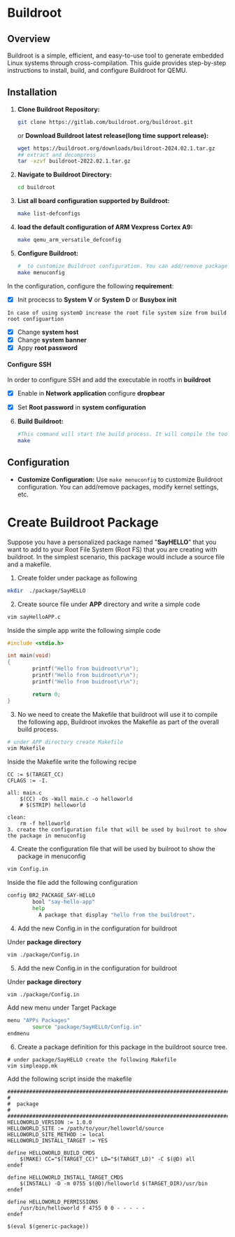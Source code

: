 # Buildroot 

## Overview

Buildroot is a simple, efficient, and easy-to-use tool to generate embedded Linux systems through cross-compilation. This guide provides step-by-step instructions to install, build, and configure Buildroot for QEMU.


## Installation

1. **Clone Buildroot Repository:**
    ```bash
    git clone https://gitlab.com/buildroot.org/buildroot.git
    ```
    or **Download Buildroot latest release(long time support release):**
    ```bash
    wget https://buildroot.org/downloads/buildroot-2024.02.1.tar.gz
    ## extract and decompress
    tar -xzvf buildroot-2022.02.1.tar.gz
    ```
    
2. **Navigate to Buildroot Directory:**
    ```bash
    cd buildroot
    ```
    
3. **List all board configuration supported by Buildroot:**
    ```bash
    make list-defconfigs
    ```    
4. **load the default configuration of ARM Vexpress Cortex A9:**
    ```bash
    make qemu_arm_versatile_defconfig
    ```
    
5. **Configure Buildroot:**
    ```bash
    #  to customize Buildroot configuration. You can add/remove packages, modify kernel settings, etc.	
    make menuconfig
    ```

In the configuration, configure the following **requirement**:

- [x]  Init procecss to **System V** or **System D** or **Busybox init**

`In case of using systemD increase the root file system size from build root configuartion`

- [x]  Change **system host**
- [x] Change **system banner**
- [x]  Appy **root password**

#### Configure SSH

In order to configure SSH and add the executable in rootfs in **buildroot**

- [x]  Enable in **Network application** configure **dropbear**
- [x]  Set **Root password** in **system configuration**


6. **Build Buildroot:**
    ```bash
    #This command will start the build process. It will compile the toolchain, kernel, bootloader, and root filesystem.
    make
    ```
    
## Configuration

- **Customize Configuration:**
    Use `make menuconfig` to customize Buildroot configuration. You can add/remove packages, modify kernel settings, etc.


# Create Buildroot Package

Suppose you have a personalized package named "**SayHELLO**" that you want to add to your Root File System (Root FS) that you are creating with buildroot. In the simplest scenario, this package would include a source file and a makefile.

1.  Create folder under package as following

```bash
mkdir  ./package/SayHELLO
```

2. Create source file under **APP** directory and write a simple code

```bash
vim sayHelloAPP.c
```

Inside the simple app write the following simple code

```c
#include <stdio.h>

int main(void)
{
        printf("Hello from buidroot\r\n");
        printf("Hello from buidroot\r\n");
        printf("Hello from buidroot\r\n");

        return 0;
}
```
3. No we need to create the Makefile that buildroot will use it to compile the following app, Buildroot invokes the Makefile as part of the overall build process.
```bash
# under APP directory create Makefile
vim Makefile
```
Inside the Makefile write the following recipe
```make
CC := $(TARGET_CC)
CFLAGS := -I.

all: main.c
    $(CC) -Os -Wall main.c -o helloworld
    # $(STRIP) helloworld

clean:
    rm -f helloworld
3. create the configuration file that will be used by builroot to show the package in menuconfig
```
4. Create the configuration file that will be used by builroot to show the package in menuconfig
```bash
vim Config.in
```

Inside the file add the following configuration

```bash
config BR2_PACKAGE_SAY-HELLO
        bool "say-hello-app"
        help
          A package that display "hello from the buildroot".
```

4. Add the new Config.in in the configuration for buildroot

Under **package directory**

```bash
vim ./package/Config.in
```

5. Add the new Config.in in the configuration for buildroot

Under **package directory**
```bash
vim ./package/Config.in
```
Add new menu under Target Package
```bash
menu "APPs Packages"
        source "package/SayHELLO/Config.in"
endmenu
```

6. Create a package definition for this package in the buildroot source tree.
```
# under package/SayHELLO create the following Makefile
vim simpleapp.mk
```

Add the following script inside the makefile
```make
################################################################################
#
#  package
#
################################################################################
HELLOWORLD_VERSION := 1.0.0
HELLOWORLD_SITE := /path/to/your/helloworld/source
HELLOWORLD_SITE_METHOD := local
HELLOWORLD_INSTALL_TARGET := YES

define HELLOWORLD_BUILD_CMDS
    $(MAKE) CC="$(TARGET_CC)" LD="$(TARGET_LD)" -C $(@D) all
endef

define HELLOWORLD_INSTALL_TARGET_CMDS
    $(INSTALL) -D -m 0755 $(@D)/helloworld $(TARGET_DIR)/usr/bin
endef

define HELLOWORLD_PERMISSIONS
    /usr/bin/helloworld f 4755 0 0 - - - - -
endef

$(eval $(generic-package))
```






